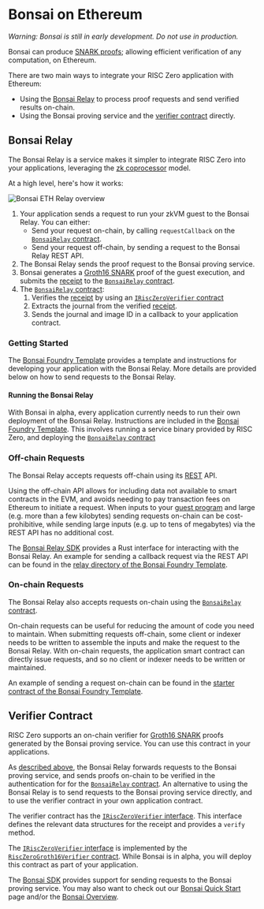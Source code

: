 # Bonsai on Ethereum

_Warning: Bonsai is still in early development. Do not use in production._

Bonsai can produce [SNARK proofs]; allowing efficient verification of any computation, on Ethereum.

There are two main ways to integrate your RISC Zero application with Ethereum:

- Using the [Bonsai Relay](#bonsai-relay) to process proof requests and send verified results on-chain.
- Using the Bonsai proving service and the [verifier contract](#verifier-contract) directly.

[SNARK proofs]: https://www.risczero.com/news/on-chain-verification

## Bonsai Relay

The Bonsai Relay is a service makes it simpler to integrate RISC Zero into your applications, leveraging the [zk coprocessor] model.

At a high level, here's how it works:

![Bonsai ETH Relay overview](/img/bonsai_ethereum.png)

1. Your application sends a request to run your zkVM guest to the Bonsai Relay. You can either:
    - Send your request on-chain, by calling `requestCallback` on the [`BonsaiRelay` contract].
    - Send your request off-chain, by sending a request to the Bonsai Relay REST API.
2. The Bonsai Relay sends the proof request to the Bonsai proving service.
3. Bonsai generates a [Groth16 SNARK] proof of the guest execution, and submits the [receipt] to the [`BonsaiRelay` contract].
4. The [`BonsaiRelay` contract]:
    1. Verifies the [receipt] by using an [`IRiscZeroVerifier` contract]
    2. Extracts the journal from the verified [receipt].
    3. Sends the journal and image ID in a callback to your application contract.

[Groth16 SNARK]: https://www.risczero.com/news/on-chain-verification
[`BonsaiRelay` contract]: https://github.com/risc0/risc0/blob/main/bonsai/ethereum/contracts/BonsaiRelay.sol
[`IRiscZeroVerifier` contract]: https://github.com/risc0/risc0/blob/main/bonsai/ethereum/contracts/IRiscZeroVerifier.sol
[guest program]: /terminology#guest-program
[receipt]: /terminology#receipt
[zk coprocessor]: https://twitter.com/RiscZero/status/1677316664772132864

### Getting Started

The [Bonsai Foundry Template] provides a template and instructions for developing your application with the Bonsai Relay.
More details are provided below on how to send requests to the Bonsai Relay.

[Bonsai Foundry Template]: https://github.com/risc0/bonsai-foundry-template

#### Running the Bonsai Relay

With Bonsai in alpha, every application currently needs to run their own deployment of the Bonsai Relay.
Instructions are included in the [Bonsai Foundry Template].
This involves running a service binary provided by RISC Zero, and deploying the [`BonsaiRelay` contract]

### Off-chain Requests

The Bonsai Relay accepts requests off-chain using its [REST] API.

Using the off-chain API allows for including data not available to smart contracts in the EVM, and avoids needing to pay transaction fees on Ethereum to initiate a request.
When inputs to your [guest program] and large (e.g. more than a few kilobytes) sending requests on-chain can be cost-prohibitive, while sending large inputs (e.g. up to tens of megabytes) via the REST API has no additional cost.

The [Bonsai Relay SDK] provides a Rust interface for interacting with the Bonsai Relay.
An example for sending a callback request via the REST API can be found in the [relay directory of the Bonsai Foundry Template].

[REST]: https://en.wikipedia.org/wiki/REST
[Bonsai Relay SDK]: https://docs.rs/crate/bonsai-ethereum-relay/latest
[relay directory of the Bonsai Foundry Template]: https://github.com/risc0/bonsai-foundry-template/blob/main/relay/examples/offchain_request.rs

### On-chain Requests

The Bonsai Relay also accepts requests on-chain using the [`BonsaiRelay` contract].

On-chain requests can be useful for reducing the amount of code you need to maintain.
When submitting requests off-chain, some client or indexer needs to be written to assemble the inputs and make the request to the Bonsai Relay.
With on-chain requests, the application smart contract can directly issue requests, and so no client or indexer needs to be written or maintained.

An example of sending a request on-chain can be found in the [starter contract of the Bonsai Foundry Template].

[starter contract of the Bonsai Foundry Template]: https://github.com/risc0/bonsai-foundry-template/blob/main/contracts/BonsaiStarter.sol#L60-L68

## Verifier Contract

RISC Zero supports an on-chain verifier for [Groth16 SNARK] proofs generated by the Bonsai proving service.
You can use this contract in your applications.

As [described above], the Bonsai Relay forwards requests to the Bonsai proving service, and sends proofs on-chain to be verified in the authentication for for the [`BonsaiRelay` contract].
An alternative to using the Bonsai Relay is to send requests to the Bonsai proving service directly, and to use the verifier contract in your own application contract.

The verifier contract has the [`IRiscZeroVerifier` interface].
This interface defines the relevant data structures for the receipt and provides a `verify` method.

The [`IRiscZeroVerifier` interface] is implemented by the [`RiscZeroGroth16Verifier` contract].
While Bonsai is in alpha, you will deploy this contract as part of your application.

The [Bonsai SDK] provides support for sending requests to the Bonsai proving service.
You may also want to check out our [Bonsai Quick Start](quickstart.md) page and/or the [Bonsai Overview](../bonsai).

[Bonsai SDK]: https://docs.rs/bonsai-sdk/latest/bonsai_sdk/
[`IRiscZeroVerifier` interface]: https://github.com/risc0/risc0/blob/main/bonsai/ethereum/contracts/IRiscZeroVerifier.sol
[`RiscZeroGroth16Verifier` contract]: https://github.com/risc0/risc0/blob/main/bonsai/ethereum/contracts/groth16/RiscZeroGroth16Verifier.sol
[described above]: #bonsai-relay
